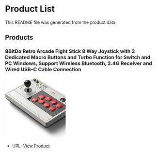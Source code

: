 
# Product List

This README file was generated from the product data.

## Products


### 8BitDo Retro Arcade Fight Stick 8 Way Joystick with 2 Dedicated Macro Buttons and Turbo Function for Switch and PC Windows, Support Wireless Bluetooth, 2.4G Receiver and Wired USB-C Cable Connection

![8BitDo Retro Arcade Fight Stick 8 Way Joystick with 2 Dedicated Macro Buttons and Turbo Function for Switch and PC Windows, Support Wireless Bluetooth, 2.4G Receiver and Wired USB-C Cable Connection](assets/8bitdo-retro-arcade-fight-stick-8-way-joystick-with-2-dedicated-macro-buttons-and-turbo-function-for-switch-and-pc-windows-support-wireless-bluetooth-2-4g-receiver-and-wired-usb-c-cable-connection-B0BZ3PRR5B.jpg)

* URL: [View Product](https://www.amazon.com/dp/B0BZ3PRR5B)
